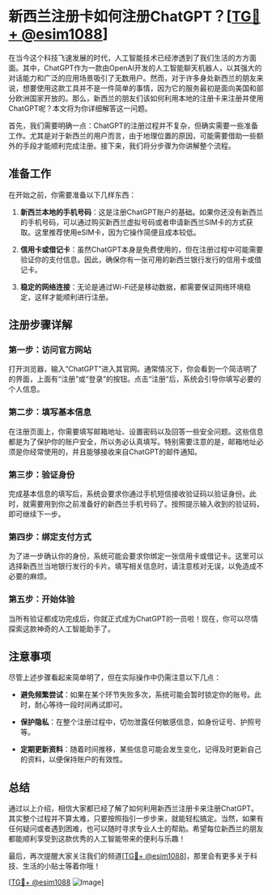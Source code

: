 # 新西兰注册卡如何注册ChatGPT？[[TG💪+ @esim1088](https://t.me/s/esim1088)]

在当今这个科技飞速发展的时代，人工智能技术已经渗透到了我们生活的方方面面。其中，ChatGPT作为一款由OpenAI开发的人工智能聊天机器人，以其强大的对话能力和广泛的应用场景吸引了无数用户。然而，对于许多身处新西兰的朋友来说，想要使用这款工具并不是一件简单的事情，因为它的服务最初是面向美国和部分欧洲国家开放的。那么，新西兰的朋友们该如何利用本地的注册卡来注册并使用ChatGPT呢？本文将为你详细解答这一问题。

首先，我们需要明确一点：ChatGPT的注册过程并不复杂，但确实需要一些准备工作。尤其是对于新西兰的用户而言，由于地理位置的原因，可能需要借助一些额外的手段才能顺利完成注册。接下来，我们将分步骤为你讲解整个流程。

## 准备工作

在开始之前，你需要准备以下几样东西：

1. **新西兰本地的手机号码**：这是注册ChatGPT账户的基础。如果你还没有新西兰的手机号码，可以通过购买新西兰虚拟号码或者申请新西兰SIM卡的方式获取。这里推荐使用eSIM卡，因为它操作简便且成本较低。
   
2. **信用卡或借记卡**：虽然ChatGPT本身是免费使用的，但在注册过程中可能需要验证你的支付信息。因此，确保你有一张可用的新西兰银行发行的信用卡或借记卡。

3. **稳定的网络连接**：无论是通过Wi-Fi还是移动数据，都需要保证网络环境稳定，这样才能顺利进行注册。

## 注册步骤详解

### 第一步：访问官方网站

打开浏览器，输入“ChatGPT”进入其官网。通常情况下，你会看到一个简洁明了的界面，上面有“注册”或“登录”的按钮。点击“注册”后，系统会引导你填写必要的个人信息。

### 第二步：填写基本信息

在注册页面上，你需要填写邮箱地址、设置密码以及回答一些安全问题。这些信息都是为了保护你的账户安全，所以务必认真填写。特别需要注意的是，邮箱地址必须是你经常使用的，并且能够接收来自ChatGPT的邮件通知。

### 第三步：验证身份

完成基本信息的填写后，系统会要求你通过手机短信接收验证码以验证身份。此时，就需要用到你之前准备好的新西兰手机号码了。按照提示输入收到的验证码，即可继续下一步。

### 第四步：绑定支付方式

为了进一步确认你的身份，系统可能会要求你绑定一张信用卡或借记卡。这里可以选择新西兰当地银行发行的卡片。填写相关信息时，请注意核对无误，以免造成不必要的麻烦。

### 第五步：开始体验

当所有验证都成功完成后，你就正式成为ChatGPT的一员啦！现在，你可以尽情探索这款神奇的人工智能助手了。

## 注意事项

尽管上述步骤看起来简单明了，但在实际操作中仍需注意以下几点：

- **避免频繁尝试**：如果在某个环节失败多次，系统可能会暂时锁定你的账号。此时，耐心等待一段时间再试即可。
  
- **保护隐私**：在整个注册过程中，切勿泄露任何敏感信息，如身份证号、护照号等。

- **定期更新资料**：随着时间推移，某些信息可能会发生变化，记得及时更新自己的资料，以便保持账户的有效性。

## 总结

通过以上介绍，相信大家都已经了解了如何利用新西兰注册卡来注册ChatGPT。其实整个过程并不算太难，只要按照指引一步步来，就能轻松搞定。当然，如果有任何疑问或者遇到困难，也可以随时寻求专业人士的帮助。希望每位新西兰的朋友都能顺利享受到这款优秀的人工智能带来的便利与乐趣！

最后，再次提醒大家关注我们的频道[[TG💪+ @esim1088](https://t.me/s/esim1088)]，那里会有更多关于科技、生活的小贴士等着你哦！

[[TG💪+ @esim1088](https://t.me/s/esim1088) ![Image](https://i.postimg.cc/4NQfJmqS/Snipaste-2025-05-13-00-14-12.png)]